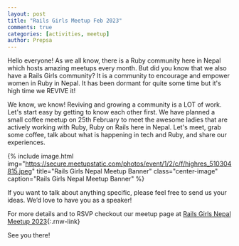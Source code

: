 ```yaml
---
layout: post
title: "Rails Girls Meetup Feb 2023"
comments: true
categories: [activities, meetup]
author: Prepsa
---
```


Hello everyone!
As we all know, there is a Ruby community here in Nepal which hosts amazing meetups every month. But did you know that we also have a Rails Girls community? It is a community to encourage and empower women in Ruby in Nepal. It has been dormant for quite some time but it's high time we REVIVE it!

We know, we know! Reviving and growing a community is a LOT of work. Let's start easy by getting to know each other first. We have planned a small coffee meetup on 25th February to meet the awesome ladies that are actively working with Ruby, Ruby on Rails here in Nepal. Let's meet, grab some coffee, talk about what is happening in tech and Ruby, and share our experiences.

{% include image.html
     img="https://secure.meetupstatic.com/photos/event/1/2/c/f/highres_510304815.jpeg"
     title="Rails Girls Nepal Meetup Banner"
     class="center-image"
     caption="Rails Girls Nepal Meetup Banner" %}

If you want to talk about anything specific, please feel free to send us your ideas. We’d love to have you as a speaker!

For more details and to RSVP checkout our meetup page at [Rails Girls Nepal Meetup 2023](https://www.meetup.com/nepal-ruby-users-group/events/291145795/){:.rnw-link}

See you there!
